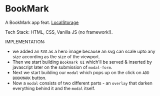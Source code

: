 # BookMark
A BookMark app feat. [LocalStorage](https://developer.mozilla.org/en-US/docs/Web/API/Window/localStorage)

Tech Stack: HTML, CSS, Vanilla JS (no framework!).

IMPLEMENTATION:
* we added an `SVG` as a hero image because an svg can scale upto any size according as the size of the viewport.
* Then we start building `Bookmark UI` which'll be served & inserted by javascript later on the submission of `modal-form`.
* Next we start building our `modal` which pops up on the click on `ADD BOOKMARK` button.
* Now a `modal` consists of two different parts - an `overlay` that darken everything behind it and the `modal` itself.

